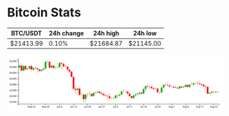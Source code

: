 # Bitcoin Stats

BTC/USDT|24h change|24h high|24h low|
|---|---|---|---|
|$21413.99|0.10%|$21684.87|$21145.00|

<img src="./chart.svg">
